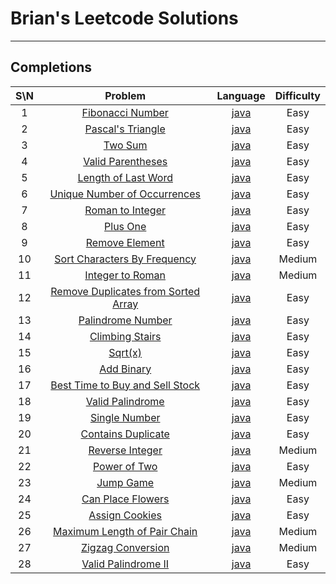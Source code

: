 # Brian's Leetcode Solutions

---

## Completions
| S\N | Problem | Language | Difficulty |
|:----:|:------------:|:--------:|:----------:|
|1|[Fibonacci Number](https://leetcode.com/problems/fibonacci-number/)|[java](https://github.com/Sealpillow/Leetcode/blob/main/src/java/FibonacciNumber.java)|Easy|
|2|[Pascal's Triangle](https://leetcode.com/problems/pascalstriangle/)|[java](https://github.com/Sealpillow/Leetcode/blob/main/src/java/PascalTriangle.java)|Easy|
|3|[Two Sum](https://leetcode.com/problems/twosum/)|[java](https://github.com/Sealpillow/Leetcode/blob/main/src/java/TwoSum.java)|Easy|
|4|[Valid Parentheses](https://leetcode.com/problems/valid-parentheses/)|[java](https://github.com/Sealpillow/Leetcode/blob/main/src/java/ValidParentheses.java)|Easy|
|5|[Length of Last Word](https://leetcode.com/problems/length-of-last-word/)|[java](https://github.com/Sealpillow/Leetcode/blob/main/src/java/LengthOfLastWord.java)|Easy|
|6|[Unique Number of Occurrences](https://leetcode.com/problems/unique-number-of-occurrences/)|[java](https://github.com/Sealpillow/Leetcode/blob/main/src/java/UniqueNumberOfOccurrences.java)|Easy|
|7|[Roman to Integer](https://leetcode.com/problems/roman-to-integer/)|[java](https://github.com/Sealpillow/Leetcode/blob/main/src/java/RomanToInteger.java)|Easy|
|8|[Plus One](https://leetcode.com/problems/plus-one/)|[java](https://github.com/Sealpillow/Leetcode/blob/main/src/java/PlusOne.java)|Easy|
|9|[Remove Element](https://leetcode.com/problems/remove-element/)|[java](https://github.com/Sealpillow/Leetcode/blob/main/src/java/RemoveElement.java)|Easy|
|10|[Sort Characters By Frequency](https://leetcode.com/problems/sort-characters-by-frequency/)|[java](https://github.com/Sealpillow/Leetcode/blob/main/src/java/SortCharactersByFrequency.java)|Medium|
|11|[Integer to Roman](https://leetcode.com/problems/integer-to-roman/)|[java](https://github.com/Sealpillow/Leetcode/blob/main/src/java/IntegerToRoman.java)|Medium|
|12|[Remove Duplicates from Sorted Array](https://leetcode.com/problems/valid-parentheses/)|[java](https://github.com/Sealpillow/Leetcode/blob/main/src/java/RemoveDuplicatesFromSortedArray.java)|Easy|
|13|[Palindrome Number](https://leetcode.com/problems/palindrome-number/)|[java](https://github.com/Sealpillow/Leetcode/blob/main/src/java/PalindromeNumber.java)|Easy|
|14|[Climbing Stairs](https://leetcode.com/problems/climbing-stairs/)|[java](https://github.com/Sealpillow/Leetcode/blob/main/src/java/ClimbingStairs.java)|Easy|
|15|[Sqrt(x)](https://leetcode.com/problems/sqrtx/)|[java](https://github.com/Sealpillow/Leetcode/blob/main/src/java/Sqrtx.java)|Easy|
|16|[Add Binary](https://leetcode.com/problems/add-binary/)|[java](https://github.com/Sealpillow/Leetcode/blob/main/src/java/AddBinary.java)|Easy|
|17|[Best Time to Buy and Sell Stock](https://leetcode.com/problems/valid-parentheses/)|[java](https://github.com/Sealpillow/Leetcode/blob/main/src/java/BestTimeToBuyAndSellStock.java)|Easy|
|18|[Valid Palindrome](https://leetcode.com/problems/valid-palindrome/)|[java](https://github.com/Sealpillow/Leetcode/blob/main/src/java/ValidPalindrome.java)|Easy|
|19|[Single Number](https://leetcode.com/problems/single-number/)|[java](https://github.com/Sealpillow/Leetcode/blob/main/src/java/SingleNumber.java)|Easy|
|20|[Contains Duplicate](https://leetcode.com/problems/contains-duplicate/)|[java](https://github.com/Sealpillow/Leetcode/blob/main/src/java/ContainsDuplicate.java)|Easy|
|21|[Reverse Integer](https://leetcode.com/problems/reverse-integer/)|[java](https://github.com/Sealpillow/Leetcode/blob/main/src/java/ReverseInteger.java)|Medium|
|22|[Power of Two](https://leetcode.com/problems/power-of-two/)|[java](https://github.com/Sealpillow/Leetcode/blob/main/src/java/PowerOfTwo.java)|Easy|
|23|[Jump Game](https://leetcode.com/problems/jump-game/)|[java](https://github.com/Sealpillow/Leetcode/blob/main/src/java/JumpGame.java)|Medium|
|24|[Can Place Flowers](https://leetcode.com/problems/can-place-flowers/)|[java](https://github.com/Sealpillow/Leetcode/blob/main/src/java/CanPlaceFlowers.java)|Easy|
|25|[Assign Cookies](https://leetcode.com/problems/assign-cookies/)|[java](https://github.com/Sealpillow/Leetcode/blob/main/src/java/AssignCookies.java)|Easy|
|26|[Maximum Length of Pair Chain](https://leetcode.com/problems/maximum-length-of-pair-chain/)|[java](https://github.com/Sealpillow/Leetcode/blob/main/src/java/MaximumLengthOfPairChain.java)|Medium|
|27|[Zigzag Conversion](https://leetcode.com/problems/zigzag-conversion/)|[java](https://github.com/Sealpillow/Leetcode/blob/main/src/java/ZigzagConversion.java)|Medium|
|28|[Valid Palindrome II](https://leetcode.com/problems/valid-palindrome-ii/)|[java](https://github.com/Sealpillow/Leetcode/blob/main/src/java/ValidPalindromeII.java)|Easy|

